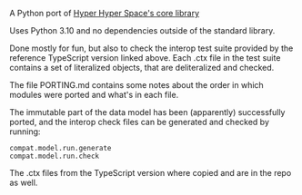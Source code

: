 A Python port of [Hyper Hyper Space's core library](https://github.com/hyperhyperspace/hyperhyperspace-core)

Uses Python 3.10 and no dependencies outside of the standard library.

Done mostly for fun, but also to check the interop test suite provided by the reference TypeScript version linked above. Each .ctx file in the test suite contains a set of literalized objects, that are deliteralized and checked.

The file PORTING.md contains some notes about the order in which modules were ported and what's in each file.

The immutable part of the data model has been (apparently) successfully ported, and the interop check files can be generated and checked by running:

```
compat.model.run.generate
compat.model.run.check
```
The .ctx files from the TypeScript version where copied and are in the repo as well.